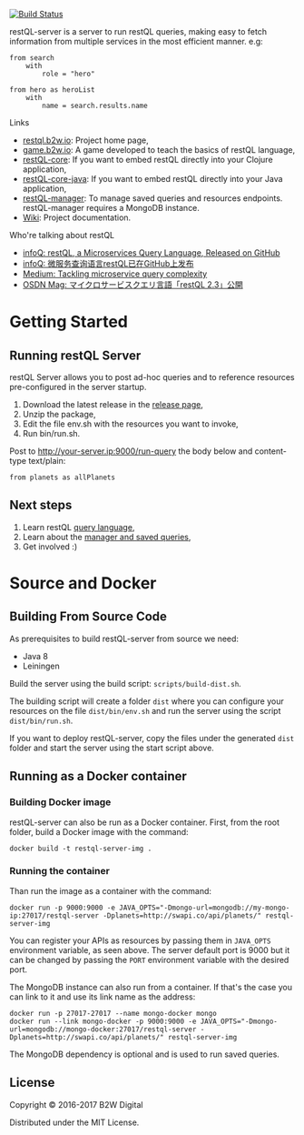 [![Build Status](https://travis-ci.org/B2W-BIT/restQL-server.svg?branch=master)](https://travis-ci.org/B2W-BIT/restQL-server)

restQL-server is a server to run restQL queries, making easy to fetch information from multiple services in the most efficient manner. e.g:

```
from search
    with
        role = "hero"

from hero as heroList
    with
        name = search.results.name
```

Links

* [restql.b2w.io](http://restql.b2w.io): Project home page,
* [game.b2w.io](http://game.b2w.io): A game developed to teach the basics of restQL language,
* [restQL-core](https://github.com/B2W-BIT/restQL-core): If you want to embed restQL directly into your Clojure application,
* [restQL-core-java](https://github.com/B2W-BIT/restQL-core): If you want to embed restQL directly into your Java application,
* [restQL-manager](https://github.com/B2W-BIT/restQL-manager): To manage saved queries and resources endpoints. restQL-manager requires a MongoDB instance.
* [Wiki](https://github.com/B2W-BIT/restQL-server/wiki/RestQL-Query-Language): Project documentation.

Who're talking about restQL

* [infoQ: restQL, a Microservices Query Language, Released on GitHub](https://www.infoq.com/news/2018/01/restql-released)
* [infoQ: 微服务查询语言restQL已在GitHub上发布](http://www.infoq.com/cn/news/2018/01/restql-released)
* [Medium: Tackling microservice query complexity](https://medium.com/b2w-engineering/restql-tackling-microservice-query-complexity-27def5d09b40)
* [OSDN Mag: マイクロサービスクエリ言語「restQL 2.3」公開](https://mag.osdn.jp/18/01/12/160000)

# Getting Started

## Running restQL Server

restQL Server allows you to post ad-hoc queries and to reference resources pre-configured in the server startup.

1. Download the latest release in the [release page](https://github.com/B2W-BIT/restQL-server/releases),
2. Unzip the package,
3. Edit the file env.sh with the resources you want to invoke,
3. Run bin/run.sh.

Post to http://your-server.ip:9000/run-query the body below and content-type text/plain:

```
from planets as allPlanets
```

## Next steps

1. Learn restQL [query language](https://github.com/B2W-BIT/restQL-server/wiki/RestQL-Query-Language),
2. Learn about the [manager and saved queries](https://github.com/B2W-BIT/restQL-server/wiki/Manager-and-Saved-Queries),
3. Get involved :)

# Source and Docker

## Building From Source Code

As prerequisites to build restQL-server from source we need:

+ Java 8
+ Leiningen

Build the server using the build script: `scripts/build-dist.sh`. 

The building script will create a folder `dist` where you can configure your resources on the file `dist/bin/env.sh` and run the server using the script `dist/bin/run.sh`.

If you want to deploy restQL-server, copy the files under the generated `dist` folder and start the server using the start script above.

## Running as a Docker container

### Building Docker image
restQL-server can also be run as a Docker container.
First, from the root folder, build a Docker image with the command:
```shell
docker build -t restql-server-img .
```

### Running the container
Than run the image as a container with the command:
```shell
docker run -p 9000:9000 -e JAVA_OPTS="-Dmongo-url=mongodb://my-mongo-ip:27017/restql-server -Dplanets=http://swapi.co/api/planets/" restql-server-img
```

You can register your APIs as resources by passing them in `JAVA_OPTS` environment variable, as seen above.
The server default port is 9000 but it can be changed by passing the `PORT` environment variable with the desired port.

The MongoDB instance can also run from a container. If that's the case you can link to it and use its link name as the address:

```shell
docker run -p 27017-27017 --name mongo-docker mongo
docker run --link mongo-docker -p 9000:9000 -e JAVA_OPTS="-Dmongo-url=mongodb://mongo-docker:27017/restql-server -Dplanets=http://swapi.co/api/planets/" restql-server-img
```

The MongoDB dependency is optional and is used to run saved queries.

## License

Copyright © 2016-2017 B2W Digital

Distributed under the MIT License.
